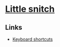 # [Little snitch](https://www.obdev.at/products/littlesnitch/index.html)
## Links
- [Keyboard shortcuts](https://help.obdev.at/littlesnitch/#/alert-keyboard)